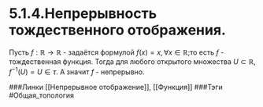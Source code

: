 # 5.1.4.Непрерывность тождественного отображения.
Пусть $f:\mathbb{R}\rightarrow\mathbb{R}$ - задаётся формулой $f(x)=x,\forall x\in\mathbb{R}$;то есть $f$ - тождественная функция. Тогда для любого открытого множества $U\subset\mathbb{R},f^{-1}(U)=U\in\tau$. А значит $f$ - непрерывно.

###Линки [[Непрерывное отображение]], [[Функция]]
###Тэги 
 #Общая_топология